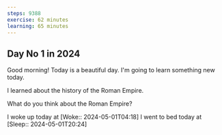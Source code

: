 ```yaml
---
steps: 9388
exercise: 62 minutes
learning: 65 minutes
---
```

## Day No 1 in 2024
Good morning! Today is a beautiful day.
I'm going to learn something new today.

I learned about the history of the Roman Empire.

What do you think about the Roman Empire?

I woke up today at [Woke:: 2024-05-01T04:18]
I went to bed today at [Sleep:: 2024-05-01T20:24]

